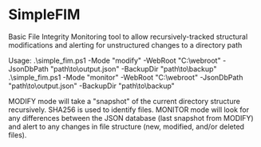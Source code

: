 # SimpleFIM
Basic File Integrity Monitoring tool to allow recursively-tracked structural modifications and alerting for unstructured changes to a directory path

Usage:
.\simple_fim.ps1 -Mode "modify" -WebRoot "C:\webroot" -JsonDbPath "path\to\output.json" -BackupDir "path\to\backup"
.\simple_fim.ps1 -Mode "monitor" -WebRoot "C:\webroot" -JsonDbPath "path\to\output.json" -BackupDir "path\to\backup"

MODIFY mode will take a "snapshot" of the current directory structure recursively.  SHA256 is used to identify files.
MONITOR mode will look for any differences between the JSON database (last snapshot from MODIFY) and alert to any changes in file structure (new, modified, and/or deleted files).